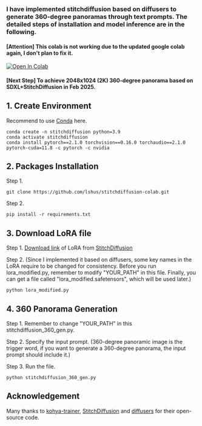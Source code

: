 ### I have implemented stitchdiffusion based on diffusers to generate 360-degree panoramas through text prompts. The detailed steps of installation and model inference are in the following.


#### [Attention] This colab is not working due to the updated google colab again, I don't plan to fix it.
[![Open In Colab](https://colab.research.google.com/assets/colab-badge.svg)](https://colab.research.google.com/github/lshus/stitchdiffusion-colab/blob/main/colab_stitchdiffusion.ipynb) 
#### [Next Step] To achieve 2048x1024 (2K) 360-degree panorama based on SDXL+StitchDiffusion in Feb 2025.

 



## 1. Create Environment

Recommend to use [Conda](https://docs.conda.io/projects/conda/en/latest/user-guide/install/index.html) here.
   ```
   conda create -n stitchdiffusion python=3.9
   conda activate stitchdiffusion
   conda install pytorch==2.1.0 torchvision==0.16.0 torchaudio==2.1.0 pytorch-cuda=11.8 -c pytorch -c nvidia
   ```

## 2. Packages Installation

Step 1.
```
git clone https://github.com/lshus/stitchdiffusion-colab.git
```
Step 2.
```
pip install -r requirements.txt
```

## 3. Download LoRA file

Step 1.
[Download link](https://drive.google.com/file/d/1MiaG8v0ZmkTwwrzIEFtVoBj-Jjqi_5lz/view) of LoRA from [StitchDiffusion](https://github.com/littlewhitesea/StitchDiffusion)

Step 2. (Since I implemented it based on diffusers, some key names in the LoRA require to be changed for consistency. Before you run lora_modified.py, remember to modify "YOUR_PATH" in this file. Finally, you can get a file called "lora_modified.safetensors", which will be used later.)
```
python lora_modified.py
```

## 4. 360 Panorama Generation

Step 1. Remember to change "YOUR_PATH" in this stitchdiffusion_360_gen.py.

Step 2. Specify the input prompt. (360-degree panoramic image is the trigger word, if you want to generate a 360-degree panorama, the input prompt should include it.)

Step 3. Run the file.
```
python stitchdiffusion_360_gen.py
```



## Acknowledgement
 
Many thanks to [kohya-trainer](https://github.com/Linaqruf/kohya-trainer), [StitchDiffusion](https://github.com/littlewhitesea/StitchDiffusion) and [diffusers](https://github.com/huggingface/diffusers) for their open-source code. 
